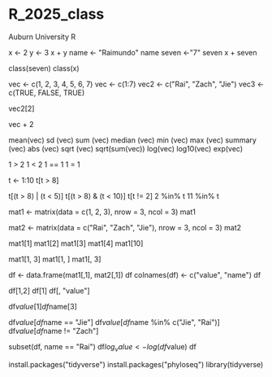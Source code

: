 # R_2025_class
Auburn University R 

x <- 2
y <- 3
x + y
name <- "Raimundo"
name
seven <-"7"
seven
x + seven

class(seven)
class(x)

vec <- c(1, 2, 3, 4, 5, 6, 7)
vec <- c(1:7)
vec2 <- c("Rai", "Zach", "Jie")
vec3 <- c(TRUE, FALSE, TRUE) 

vec2[2]

vec + 2

mean(vec)
sd (vec)
sum (vec)
median (vec)
min (vec)
max (vec)
summary (vec)
abs (vec)
sqrt (vec)
sqrt(sum(vec))
log(vec)
log10(vec)
exp(vec)

1 > 2
1 < 2
1 == 1 
1 = 1

t <- 1:10
t[t > 8]

t[(t > 8) | (t < 5)]
t[(t > 8) & (t < 10)]
t[t != 2]
2 %in% t
11 %in% t

mat1 <- matrix(data = c(1, 2, 3), nrow = 3, ncol = 3)
mat1

mat2 <- matrix(data = c("Rai", "Zach", "Jie"), nrow = 3, ncol = 3)
mat2

mat1[1]
mat1[2]
mat1[3]
mat1[4]
mat1[10]

mat1[1, 3]
mat1[1, ]
mat1[, 3]

df <- data.frame(mat1[,1], mat2[,1])
df
colnames(df) <- c("value", "name")
df

df[1,2]
df[1]
df[, "value"]

df$value[1]
df$name[3]

df$value[df$name == "Jie"]
df$value[df$name %in% c("Jie", "Rai")]
df$value[df$name != "Zach"]

subset(df, name == "Rai")
df$log_value<- log(df$value)
df

install.packages("tidyverse")
install.packages("phyloseq")
library(tidyverse) 
